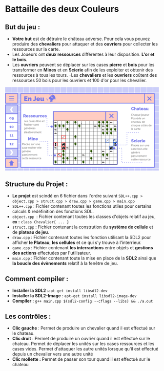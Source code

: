 # **Battaille des deux Couleurs**

## But du jeu :
- **Votre but** est de détruire le château adverse. Pour cela vous pouvez produire des <b>chevaliers</b> pour attaquer et des <b>ouvriers</b> pour collecter les ressources sur la carte.
- Les Joueurs ont **deux ressources** différentes à leur disposition. **L'or et le bois**.
- Les **ouvriers** peuvent se déplacer sur les cases **pierre** et **bois** pour les transformer en **Mines** et en **Scierie** afin de les exploiter et obtenir des ressources à tous les tours.
-Les **chevaliers** et les **ouvriers** coûtent des ressources 50 bois pour les ouvriers et 100 d'or pour les chevalier.

![Exemple du jeu](/projet/assets/jeu.png)


## Structure du Projet :
- **Le projet** est scindé en 6 fichier dans l'ordre suivant ```SDL++.cpp > object.cpp > struct.cpp > draw.cpp > game.cpp > main.cpp```
- `SDL++.cpp` : Fichier contenant toutes les fonctions utiles pour certains calculs & redéfinition des fonctions SDL.<br>
- `object.cpp `: Fichier contenant toutes les classes d'objets relatif au jeu, **ex :** `class Chevalier{ ... }`
- `struct.cpp` : Fichier contenant la constrution du **système de cellule** et de **plateau de jeu**.
- `draw.cpp` : Fichier contenant toutes les fonction utilisant la SDL2 pour afficher **le Plateau**, **les cellules** et ce qui s'y trouve à l'interrieur.
- `game.cpp` : Fichier contenant **les interractions** entre objets et **gestions des actions** effectuées par l'utilisateur.
- `main.cpp` : Fichier contenant toute la mise en place de la **SDL2** ainsi que **la boucle des évènements** relatif à la fenêtre de jeu.

## Comment compiler :
- **Installer la SDL2**  :`apt-get install libsdl2-dev`
- **Installer la SDL2-Image** : `apt-get install libsdl2-image-dev`
- **Compiler** : `g++ main.cpp $(sdl2-config --cflags --libs) && ./a.out`

## Les contrôles :
- **Clic gauche** : Permet de produire un chevalier quand il est effectué sur le chateau.
- **Clic droit** : Permet de produire un ouvrier quand il est effectué sur le chateau. Permet de déplacer les unités sur les cases ressources et les cases vides. Permet d'attaquer les autre unités lorsque qu'il est effectué depuis un chevalier vers une autre unité<br>
- <b>Clic mollette :</b> Permet de passer son tour quand il est effectué sur le chateau<br>
